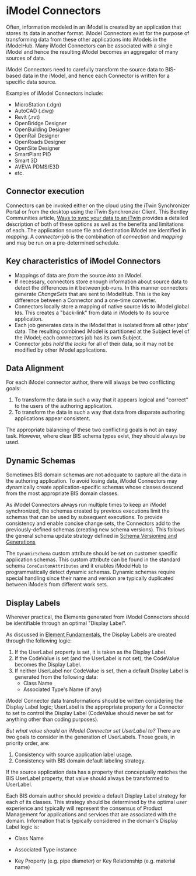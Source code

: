 # iModel Connectors

Often, information modeled in an iModel is created by an application that stores its data in another format.
iModel Connectors exist for the purpose of transforming data from these other applications into iModels in the iModelHub. Many iModel Connectors can be associated with a single iModel and hence the resulting iModel becomes an aggregator of many sources of data.

iModel Connectors need to carefully transform the source data to BIS-based data in the iModel, and hence each Connector is written for a specific data source.

Examples of iModel Connectors include:

- MicroStation (.dgn)
- AutoCAD (.dwg)
- Revit (.rvt)
- OpenBridge Designer
- OpenBuilding Designer
- OpenRail Designer
- OpenRoads Designer
- OpenSite Designer
- SmartPlant PID
- Smart 3D
- AVEVA PDMS/E3D
- etc.

## Connector execution

Connectors can be invoked either on the cloud using the iTwin Synchronizer Portal or from the desktop using the iTwin Synchronzier Client. This Bentley Communities article, [Ways to sync your data to an iTwin](https://communities.bentley.com/products/digital-twin-cloud-services/itwin-services/w/synchronization-wiki/47596/ways-to-sync-your-data-to-an-itwin) provides a detailed description of both of these options as well as the benefits and limitations of each.
The application source file and destination iModel are identified in _mapping_.
A _connector-job_ is the combination of _connection_ and _mapping_ and may be run on a pre-determined schedule.

## Key characteristics of iModel Connectors

- Mappings of data are _from_ the source _into_ an iModel.
- If necessary, connectors store enough information about source data to detect the differences in it between job-runs. In this manner connectors generate _ChangeSets_ that are sent to iModelHub. This is the key difference between a Connector and a one-time converter.
- Connectors locally store a mapping of native source Ids to iModel global Ids. This creates a "back-link" from data in iModels to its source application.
- Each job generates data in the iModel that is isolated from all other jobs' data. The resulting combined iModel is partitioned at the Subject level of the iModel; each connectors job has its own Subject.
- Connector jobs _hold the locks_ for all of their data, so it may not be modified by other iModel applications.

## Data Alignment

For each iModel connector author, there will always be two conflicting goals:

1. To transform the data in such a way that it appears logical and "correct" to the users of the authoring application.
2. To transform the data in such a way that data from disparate authoring applications appear consistent.

The appropriate balancing of these two conflicting goals is not an easy task. However, where clear BIS schema types exist, they should always be used.

## Dynamic Schemas

Sometimes BIS domain schemas are not adequate to capture all the data in the authoring application. To avoid losing data, iModel Connectors may dynamically create application-specific schemas whose classes descend from the most appropriate BIS domain classes.

As iModel Connectors always run multiple times to keep an iModel synchronized, the schemas created by previous executions limit the schemas that can be used by subsequent executions. To provide consistency and enable concise change sets, the Connectors add to the previously-defined schemas (creating new schema versions). This follows the general schema update strategy defined in [Schema Versioning and Generations](../bis/intro/schema-versioning-and-generations.md)

The `DynamicSchema` custom attribute should be set on customer specific application schemas. This custom attribute can be found in the standard schema `CoreCustomAttributes` and it enables iModelHub to programmatically detect dynamic schemas. Dynamic schemas require special handling since their name and version are typically duplicated between iModels from different work sets.

## Display Labels

Wherever practical, the Elements generated from iModel Connectors should be identifiable through an optimal "Display Label".

As discussed in [Element Fundamentals](../bis/intro/element-fundamentals.md), the Display Labels are created through the following logic:

1. If the UserLabel property is set, it is taken as the Display Label.
2. If the CodeValue is set (and the UserLabel is not set), the CodeValue becomes the Display Label.
3. If neither UserLabel nor CodeValue is set, then a default Display Label is generated from the following data:
   - Class Name
   - Associated Type's Name (if any)

iModel Connector data transformations should be written considering the Display Label logic; UserLabel is the appropriate property for a Connector to set to control the Display Label (CodeValue should never be set for anything other than coding purposes).

_But what value should an iModel Connector set UserLabel to?_ There are two goals to consider in the generation of UserLabels. Those goals, in priority order, are:

1. Consistency with source application label usage.
2. Consistency with BIS domain default labeling strategy.

If the source application data has a property that conceptually matches the BIS UserLabel property, that value should always be transformed to UserLabel.

Each BIS domain author should provide a default Display Label strategy for each of its classes. This strategy should be determined by the optimal _user_ experience and typically will represent the consensus of Product Management for applications and services that are associated with the domain. Information that is typically considered in the domain's Display Label logic is:

- Class Name

- Associated Type instance

- Key Property (e.g. pipe diameter) or Key Relationship (e.g. material name)

